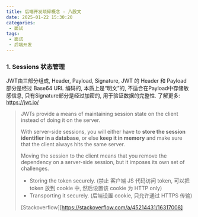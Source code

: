 ```yaml
---
title: 后端开发琐碎概念 - 八股文
date: 2025-01-22 15:30:20
categories:
 - 面试
tags:
 - 面试
 - 后端开发
---
```


### 1. Sessions 状态管理

JWT由三部分组成, Header, Payload, Signature, JWT 的 Header 和 Payload 部分是经过 Base64 URL 编码的, 本质上是“明文”的, 不适合在Payload中存储敏感信息, 只有Signature部分是经过加密的, 用于验证数据的完整性. 了解更多: https://jwt.io/

> JWTs provide a means of maintaining session state on the client instead of doing it on the server. 
>
> With server-side sessions, you will either have to **store the session identifier in a database**, or else **keep it in memory** and make sure that the client always hits the same server. 
>
> Moving the session to the client means that you remove the dependency on a server-side session, but it imposes its own set of challenges.
>
> - Storing the token securely. (禁止 客户端 JS 代码访问 token, 可以把 token 放到 cookie 中, 然后设置该 cookie 为 HTTP only)
> - Transporting it securely. (后端设置 cookie, 只允许通过 HTTPS 传输)
>
> [Stackoverflow][https://stackoverflow.com/a/45214431/16317008]

